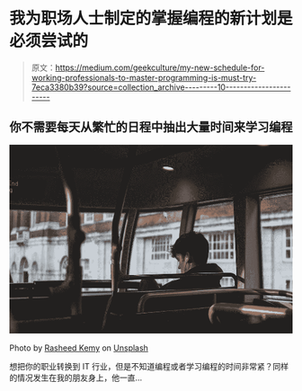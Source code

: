 # 我为职场人士制定的掌握编程的新计划是必须尝试的

> 原文：<https://medium.com/geekculture/my-new-schedule-for-working-professionals-to-master-programming-is-must-try-7eca3380b39?source=collection_archive---------10----------------------->

## 你不需要每天从繁忙的日程中抽出大量时间来学习编程

![](img/a7fc81306975a30fa972caa60e09e82c.png)

Photo by [Rasheed Kemy](https://unsplash.com/@_rxshxxd?utm_source=unsplash&utm_medium=referral&utm_content=creditCopyText) on [Unsplash](https://unsplash.com/photos/Z4V6OVZR5W4?utm_source=unsplash&utm_medium=referral&utm_content=creditCopyText)

想把你的职业转换到 IT 行业，但是不知道编程或者学习编程的时间非常紧？同样的情况发生在我的朋友身上，他一直…